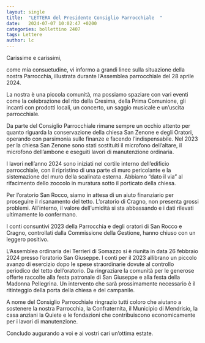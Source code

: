 ```yaml
---
layout: single
title:  "LETTERA del Presidente Consiglio Parrocchiale  "
date:   2024-07-07 10:02:47 +0200
categories: bollettino 2407
tags: Lettere
author: lc
---
```


   
Carissime e carissimi,

come mia consuetudine,
vi informo a grandi linee sulla situazione della nostra Parrocchia, illustrata durante l’Assemblea parrocchiale del 28 aprile 2024. 


La nostra
è una piccola comunità,
ma possiamo spaziare con vari eventi come la celebrazione del rito della Cresima, della Prima Comunione, gli incanti con prodotti locali, un concerto,
un saggio musicale e un’uscita parrocchiale.

Da parte del Consiglio Parrocchiale rimane sempre un occhio attento per quanto riguarda la conservazione della chiesa San Zenone e degli Oratori, operando con parsimonia sulle finanze e facendo l’indispensabile. Nel 2023 per la chiesa San Zenone sono stati sostituiti il microfono dell’altare, il microfono dell’ambone e eseguiti lavori di manutenzione ordinaria.

I lavori nell’anno 2024 sono iniziati nel cortile interno dell’edificio parrocchiale, con il ripristino di una parte di muro pericolante e la sistemazione del muro della scalinata esterna.
Abbiamo “dato il via” al rifacimento dello zoccolo in muratura sotto il porticato della chiesa.

Per l’oratorio San Rocco, siamo in attesa di un aiuto finanziario per proseguire il risanamento del tetto. L’oratorio di Cragno, non presenta grossi problemi. All’interno, il valore dell’umidità si sta abbassando e i dati rilevati ultimamente lo confermano.

I conti consuntivi 2023 della Parrocchia e degli oratori di San Rocco e Cragno,
controllati dalla Commissione della Gestione, hanno chiuso con un leggero positivo.

L’Assemblea ordinaria dei Terrieri di Somazzo si è riunita in data 26 febbraio 2024 presso l’oratorio San Giuseppe. I conti per il 2023 allibrano un piccolo avanzo di esercizio dopo le spese straordinarie dovute al controllo periodico del tetto dell’oratorio. Da ringraziare la comunità per le generose offerte raccolte alla festa patronale di San Giuseppe e alla festa della Madonna Pellegrina. Un intervento che sarà prossimamente necessario è il ritinteggio della porta della chiesa e del campanile.

A nome del Consiglio Parrocchiale ringrazio tutti coloro che aiutano a sostenere la nostra Parrocchia, la Confraternita, il Municipio di Mendrisio, la casa anziani la Quiete e le fondazioni che 
contribuiscono economicamente per i lavori di manutenzione.

Concludo augurando a voi e ai vostri cari un’ottima estate.
